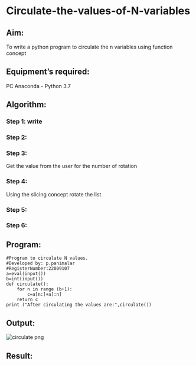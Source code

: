 # Circulate-the-values-of-N-variables
## Aim:
To write a python program to circulate the n variables using function concept
## Equipment’s required:
PC
Anaconda - Python 3.7
## Algorithm: 
### Step 1: write
### Step 2: 
### Step 3: 
Get the value from the user for the number of rotation
### Step 4: 
Using the slicing concept rotate the list

### Step 5: 
### Step 6: 
## Program:
```
#Program to circulate N values.
#Developed by: p.panimalar
#RegisterNumber:22009107
a=eval(input())
b=int(input())
def circulate():
    for n in range (b+1):
        c=a[n:]+a[:n]
    return c
print ("After circulating the values are:",circulate())
```

## Output:
![circulate png](https://user-images.githubusercontent.com/121490826/211192082-962d490d-e6f1-4825-9bd8-b56af4226da7.png)



## Result:

